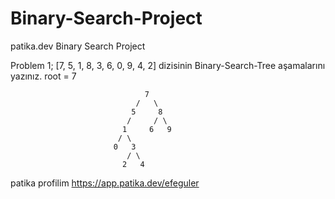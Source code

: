 # Binary-Search-Project
patika.dev Binary Search Project

Problem 1; [7, 5, 1, 8, 3, 6, 0, 9, 4, 2] dizisinin Binary-Search-Tree aşamalarını yazınız.
root = 7

                                  7
                                /   \
                               5     8
                              /     / \
                             1     6   9
                            / \    
                           0   3
                              / \
                             2   4

patika profilim
https://app.patika.dev/efeguler
